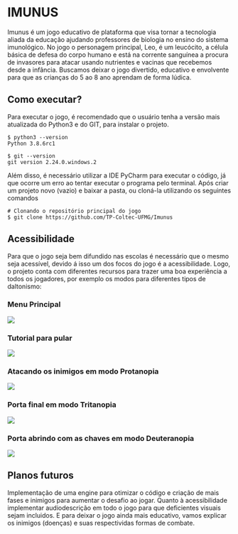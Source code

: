 # IMUNUS
Imunus é um jogo educativo de plataforma que visa tornar a tecnologia aliada da educação ajudando professores de biologia no ensino do sistema imunológico. No jogo o personagem principal, Leo, é um leucócito, a célula básica de defesa do corpo humano e está na corrente sanguínea a procura de invasores para atacar usando nutrientes e vacinas que recebemos desde a infância. Buscamos deixar o jogo divertido, educativo e envolvente para que as crianças do 5 ao 8 ano aprendam de forma lúdica. 

## Como executar?
Para executar o jogo, é recomendado que o usuário tenha a versão mais atualizada do Python3 e do GIT, para instalar o projeto. 
```
$ python3 --version
Python 3.8.6rc1

$ git --version
git version 2.24.0.windows.2
``` 
Além disso, é necessário utilizar a IDE PyCharm para executar o código, já que ocorre um erro ao tentar executar o programa pelo terminal. Após criar um projeto novo (vazio) e baixar a pasta, ou cloná-la utilizando os seguintes comandos
```
# Clonando o repositório principal do jogo
$ git clone https://github.com/TP-Coltec-UFMG/Imunus
```

## Acessibilidade 
Para que o jogo seja bem difundido nas escolas é necessário que o mesmo seja acessível, devido á isso um dos focos do jogo é a acessibilidade. Logo, o projeto conta com diferentes recursos para trazer uma boa experiência a todos os jogadores, por exemplo os modos para diferentes tipos de daltonismo:

### Menu Principal

<img src = "https://github.com/TP-Coltec-UFMG/Imunus/blob/main/ImagensRead/menu.jpg">

### Tutorial para pular

<img src = "https://github.com/TP-Coltec-UFMG/Imunus/blob/main/ImagensRead/pulando.jpg">

### Atacando os inimigos em modo Protanopia

<img src = "https://github.com/TP-Coltec-UFMG/Imunus/blob/main/ImagensRead/atacando_protanotopia.jpg">

### Porta final em modo Tritanopia

<img src = "https://github.com/TP-Coltec-UFMG/Imunus/blob/main/ImagensRead/inimigos_tritanotopia.jpg">

### Porta abrindo com as chaves em modo Deuteranopia

<img src = "https://github.com/TP-Coltec-UFMG/Imunus/blob/main/ImagensRead/porta_deuteronopia.jpg">

## Planos futuros

Implementação de uma engine para otimizar o código e criação de mais fases e inimigos para aumentar o desafio ao jogar. Quanto à acessibilidade implementar audiodescrição em todo o jogo para que deficientes visuais sejam incluidos. E para deixar o jogo ainda mais educativo, vamos explicar os inimigos (doenças) e suas respectividas formas de combate.

